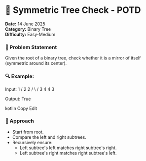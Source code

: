 # 🔁 Symmetric Tree Check - POTD
**Date:** 14 June 2025  
**Category:** Binary Tree  
**Difficulty:** Easy-Medium  

### 🧩 Problem Statement
Given the root of a binary tree, check whether it is a mirror of itself (symmetric around its center).

### 🔍 Example:
Input:
1
/
2 2
/ \ /
3 4 4 3

Output: True

kotlin
Copy
Edit

### 🧠 Approach
- Start from root.
- Compare the left and right subtrees.
- Recursively ensure:
  - Left subtree's left matches right subtree's right.
  - Left subtree's right matches right subtree's left.